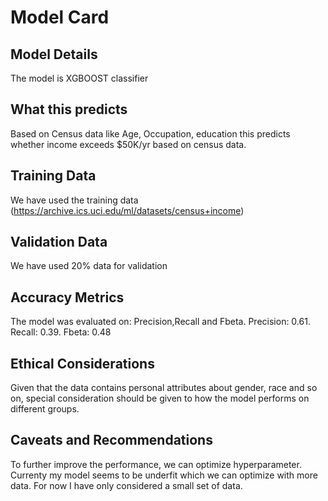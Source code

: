 # Model Card


## Model Details

The model is XGBOOST classifier

## What this predicts

Based on Census data like Age, Occupation, education this predicts whether income exceeds $50K/yr based on census data.

## Training Data

We have used the training data (https://archive.ics.uci.edu/ml/datasets/census+income)

## Validation Data

We have used 20% data for validation

## Accuracy Metrics

The model was evaluated on: Precision,Recall and Fbeta.
Precision:  0.61. Recall:  0.39. Fbeta:  0.48


## Ethical Considerations

Given that the data contains personal attributes about gender, race and so on, special consideration should be given to how the model
performs on different groups.

## Caveats and Recommendations

To further improve the performance, we can  optimize hyperparameter. Currenty my model seems to be underfit which we can optimize with more data. For now I have only considered a small set of data.
